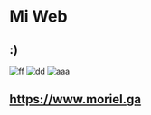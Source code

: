 # Mi Web
## :)


![ff](https://user-images.githubusercontent.com/72156127/120671098-ab978e80-c456-11eb-99eb-d49241e34f10.png)
![dd](https://user-images.githubusercontent.com/72156127/120671119-b0f4d900-c456-11eb-9490-c7f31a4fca88.png)
![aaa](https://user-images.githubusercontent.com/72156127/120671125-b2be9c80-c456-11eb-92f9-359b3011e99c.png)

##  https://www.moriel.ga
